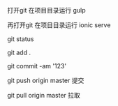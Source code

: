 打开git
在项目目录运行 gulp 

再打开git
在项目目录运行 ionic serve


git status 

git add . 

git commit -am '123' 
 
git push origin master 提交

git pull origin master 拉取